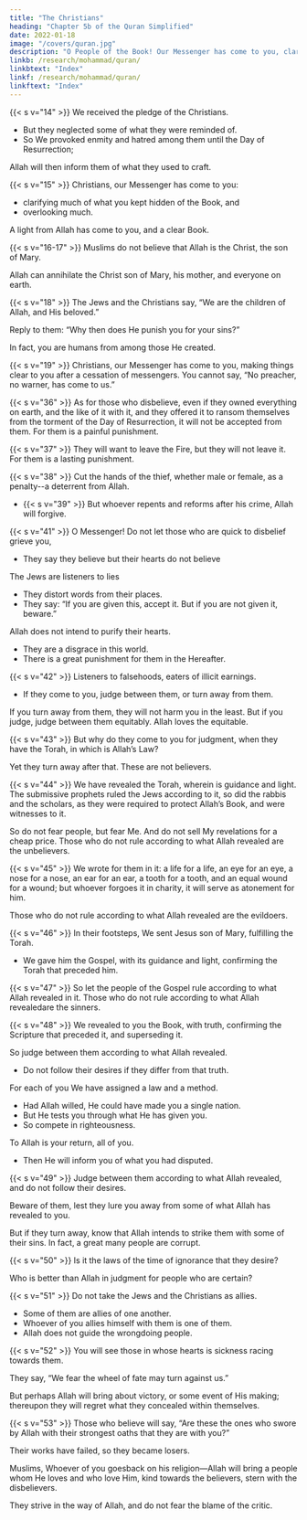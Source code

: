 ```yaml
---
title: "The Christians"
heading: "Chapter 5b of the Quran Simplified"
date: 2022-01-18
image: "/covers/quran.jpg"
description: "O People of the Book! Our Messenger has come to you, clarifying for you much of what you kept hidden of the Book, and overlooking much. A light from Allah has come to you, and a clear Book."
linkb: /research/mohammad/quran/
linkbtext: "Index"
linkf: /research/mohammad/quran/
linkftext: "Index"
---
```



{{< s v="14" >}} We received the pledge of the Christians. 
- But they neglected some of what they were reminded of.
- So We provoked enmity and hatred among them until the Day of Resurrection; 

Allah will then inform them of what they used to craft.

{{< s v="15" >}} Christians, our Messenger has come to you:
- clarifying much of what you kept hidden of the Book, and
- overlooking much. 

A light from Allah has come to you, and a clear Book.

<!-- {{< s v="16" >}} Allah guides with it whoever follows His approval to the ways of peace.
- He brings them out of darkness into light, by His permission
- He guides them in a straight path. -->

{{< s v="16-17" >}} Muslims do not believe that Allah is the Christ, the son of Mary.

Allah can annihilate the Christ son of Mary, his mother, and everyone on earth.

<!-- To Allah belongs the sovereignty of the heavens and the earth and what is between them. He creates whatever He wills, and Allah has power over everything. -->

{{< s v="18" >}} The Jews and the Christians say, “We are the children of Allah, and His beloved.” 

Reply to them: “Why then does He punish you for your sins?” 

In fact, you are humans from among those He created. 

<!-- He forgives whom He wills, and He punishes whom He wills. To Allah
belongs the dominion of the heavens and the
earth and what lies between them, and to
Him is the return. -->


{{< s v="19" >}} Christians, our Messenger has come to you, making things clear to you after a cessation of messengers. You cannot say, “No preacher, no warner, has come to us.” 

<!-- In fact, a preacher has come to you, and a warner --> <!-- and Allah is Capable of
everything. -->

{{< s v="20-21" >}} Moses said to his people:

{{< l a="Moses" >}}
Remember Allah’s blessings upon you when He:
- placed prophets among you,
- made you kings, and 
- gave you what He never gave any other people.

Enter the Holy Land which Allah has assigned for you. Do not turn back, lest you return as losers.
{{< /l >}}

{{< r a="Jews" >}}
Moses, there are tyrannical people in it. We will not enter it until they leave.
{{< /r >}}


{{< s v="23" >}}  Two men of those who feared, but whom Allah had blessed, said, “Go at them by the gate; and when you have entered it, you will prevail. And put your trust in Allah, if you are believers.”

{{< s v="24-26" >}}  They said, “O Moses, we will not enter it, ever, as long as they are in it. So go ahead, you and your Lord, and fight. We are staying right here.”

{{< l a="Moses" >}}
My Lord! I have control only over myself and my brother. So please separate between us and between the wicked people.
{{< /l >}}

{{< r a="Allah" >}}
It is forbidden for them for 40 years. They will wander aimlessly in the land. So do not grieve over the defiant people.”
{{< /r >}}


## Cain and Abel

{{< s v="27-2" >}} Tell them the true story of Adam's two sons Cain and Abel.

Both made an offering. But only Abel's was accepted. Abel said:

{{< r a="Abel" >}}
I will kill you Cain, because Allah accepts only from the righteous.
{{< /r >}}

{{< l a="Cain" >}} 
If you try to kill me, I will not try to kill you, for I fear Allah. I would rather you bear my sin and your sin, and you become among the inmates of the Fire.
{{< /l >}} 

{{< s v="30" >}} Then Cain's soul prompted him to kill his brother, so he killed him and became one of the losers.

Then Allah sent a raven digging the ground, to show him how to cover his brother's corpse. He said:

{{< l a="Cain" >}} 
Woe to me! I was unable to be like this raven and bury my brother's corpse.
{{< /l >}} 

So he became full of regrets.

{{< s v="32" >}} Because of that, We ordained for Jews that whoever kills a person unless it is for murder or corruption, it is as if he killed all of mankind. Whoever saves it, saves all of mankind. 

Our messengers came to them with clarifications. But even after that, many of them continue to commit excesses in the land.

{{< s v="33" >}}  The punishment for those who fight Allah and His Messenger, and strive to spread corruption on earth, is that they will be:
- killed
- crucified
- have their hands and feet cut off on opposite sides, or
- be banished from the land.

That is to disgrace them in this life. In the Hereafter, they will have a terrible punishment {{< s v="34" >}} except for those who repent before you apprehend them.

<!-- {{< s v="35" >}} Be conscious of Allah, and seek the means of approach to Him, and strive in His cause, so that you may succeed. -->

{{< s v="36" >}} As for those who disbelieve, even if they owned everything on earth, and the like of it with it, and they offered it to ransom themselves from the torment of the Day of Resurrection, it will not be accepted from them. For them is a painful punishment.

{{< s v="37" >}} They will want to leave the Fire, but they will not leave it. For them is a lasting punishment.

{{< s v="38" >}} Cut the hands of the thief, whether male or female, as a penalty--a deterrent from Allah. 
- {{< s v="39" >}} But whoever repents and reforms after his crime, Allah will forgive. 

<!-- {{< s v="40" >}} Do you not know that to Allah belongs the kingdom of the heavens and the earth? He  -->

{{< s v="41" >}} O Messenger! Do not let those who are quick to disbelief grieve you, 
- They say they believe but their hearts do not believe

The Jews are listeners to lies<!-- , listeners to other people who did not come to you.  -->
- They distort words from their places.
- They say: “If you are given this, accept it. But if you are not given it, beware.” 

<!-- Whomever Allah has willed to divert, you have nothing for him from Allah.  -->

Allah does not intend to purify their hearts.
- They are a disgrace in this world.
- There is a great punishment for them in the Hereafter.


{{< s v="42" >}} Listeners to falsehoods, eaters of illicit earnings. 
- If they come to you, judge between them, or turn away from them. 

If you turn away from them, they will not harm you in the least. But if you judge, judge between
them equitably. Allah loves the equitable. 

{{< s v="43" >}} But why do they come to you for judgment, when they have the Torah, in which is Allah’s Law? 

Yet they turn away after that. These are not believers.


{{< s v="44" >}} We have revealed the Torah, wherein is guidance and light. The submissive prophets
ruled the Jews according to it, so did the rabbis and the scholars, as they were required to protect Allah’s Book, and were witnesses to it.

So do not fear people, but fear Me. And do not sell My revelations for a cheap price.
Those who do not rule according to what Allah revealed are the unbelievers.

{{< s v="45" >}} We wrote for them in it: a life for a life, an eye for an eye, a nose for a nose, an ear for
an ear, a tooth for a tooth, and an equal wound for a wound; but whoever forgoes it in charity, it will serve as atonement for him.

Those who do not rule according to what Allah revealed are the evildoers.

{{< s v="46" >}} In their footsteps, We sent Jesus son of Mary, fulfilling the Torah.
- We gave him the Gospel, with its guidance and light, confirming the Torah that preceded him. 


{{< s v="47" >}} So let the people of the Gospel rule according to what Allah revealed in it. Those who do not rule according to what Allah revealedare the sinners.

{{< s v="48" >}}  We revealed to you the Book, with truth, confirming the Scripture that preceded it, and superseding it. 

So judge between them according to what Allah revealed. 
- Do not follow their desires if they differ from that truth. 

For each of you We have assigned a law and a method. 
- Had Allah willed, He could have made you a single nation.
- But He tests you through what He has given you. 
- So compete in righteousness. 

To Allah is your return, all of you. 
- Then He will inform you of what you had disputed.


{{< s v="49" >}} Judge between them according to what Allah revealed, and do not follow their desires. 

Beware of them, lest they lure you away from some of what Allah has revealed to you. 

But if they turn away, know that Allah intends to strike them with some of their sins. In fact, a great many people are
corrupt. 

{{< s v="50" >}} Is it the laws of the time of ignorance that they desire? 

Who is better than Allah in judgment for people who are certain?


{{< s v="51" >}} Do not take the Jews and the Christians as allies.
- Some of them are allies of one another. 
- Whoever of you allies himself with them is one of them. 
- Allah does not guide the wrongdoing people.


{{< s v="52" >}} You will see those in whose hearts is sickness racing towards them. 

They say, “We fear the wheel of fate may turn against us.” 

But perhaps Allah will bring about victory, or some event of His making; thereupon they will regret what they concealed within themselves.

{{< s v="53" >}} Those who believe will say, “Are these the ones who swore by Allah with their strongest
oaths that they are with you?” 

Their works have failed, so they became losers. 

<!-- punishes whom He wills, and He forgives whom He wills. And Allah is Capable of everything. -->

Muslims,  Whoever of you goesback on his religion—Allah will bring a people whom He loves and who love Him, kind towards the believers, stern with the disbelievers. 

They strive in the way of Allah, and do not fear the blame of the critic. 
<!-- That is the grace of Allah; He bestows it upon whomever He wills.  -->


